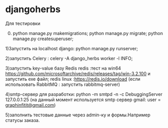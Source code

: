 # djangoherbs


Для тестировки

0) python manage.py makemigrations; python manage.py migrate; python manage.py createsuperuser;

1)Запустить на localhost django: python manage.py runserver;

2)запустить Celery : celery -A django_herbs worker -l INFO;

3)запустить key-value базу Redis redis :тест на win64 https://github.com/microsoftarchive/redis/releases/tag/win-3.2.100 и запустить exe файл; 
redis linux :https://redis.io/download (если использовать RabbitMQ : запустить rabbitmq-server)

4)smtp-сервер для разработки: python -m smtpd -n -c DebuggingServer 127.0.0.1:25 (на данный момент используется smtp сервер gmail: user = graphinfitit@gmail.com)

5)заполнить тестовые данные через admin-ку и формы.Например статусы заказа.
